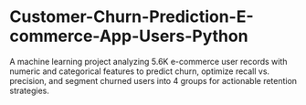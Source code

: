 # Customer-Churn-Prediction-E-commerce-App-Users-Python
A machine learning project analyzing 5.6K e-commerce user records with numeric and categorical features to predict churn, optimize recall vs. precision, and segment churned users into 4 groups for actionable retention strategies.

